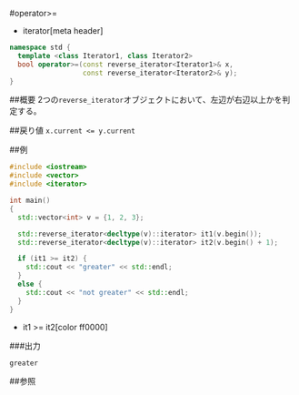 #operator>=
* iterator[meta header]

```cpp
namespace std {
  template <class Iterator1, class Iterator2>
  bool operator>=(const reverse_iterator<Iterator1>& x,
                  const reverse_iterator<Iterator2>& y);
}
```

##概要
2つの`reverse_iterator`オブジェクトにおいて、左辺が右辺以上かを判定する。


##戻り値
`x.current <= y.current`


##例
```cpp
#include <iostream>
#include <vector>
#include <iterator>

int main()
{
  std::vector<int> v = {1, 2, 3};

  std::reverse_iterator<decltype(v)::iterator> it1(v.begin());
  std::reverse_iterator<decltype(v)::iterator> it2(v.begin() + 1);

  if (it1 >= it2) {
    std::cout << "greater" << std::endl;
  }
  else {
    std::cout << "not greater" << std::endl;
  }
}
```
* it1 >= it2[color ff0000]

###出力
```
greater
```

##参照


